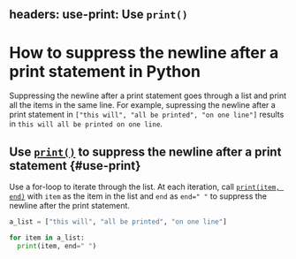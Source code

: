 headers:
  use-print: Use `print()`
---
# How to suppress the newline after a print statement in Python
Suppressing the newline after a print statement goes through a list and print all the items in the same line. For example, supressing the newline after a print statement in `["this will", "all be printed", "on one line"]` results in `this will all be printed on one line`.

## Use [`print()`](kite-sym:builtins.print) to suppress the newline after a print statement {#use-print}
Use a for-loop to iterate through the list. At each iteration, call [`print(item, end)`](kite-sym:builtins.print) with `item` as the item in the list and `end` as `end=" "` to suppress the newline after the print statement.
```python
a_list = ["this will", "all be printed", "on one line"]

for item in a_list:
  print(item, end=" ")
```
